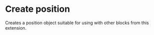 # Create position

Creates a position object suitable for using with other blocks from this extension.